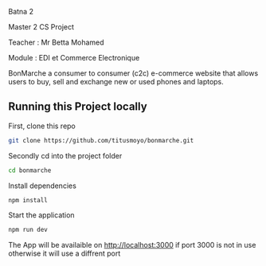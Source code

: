 Batna 2 

Master 2 CS Project 

Teacher : Mr Betta Mohamed 

Module  : EDI et Commerce Electronique

BonMarche a consumer to consumer (c2c) e-commerce website that allows users to buy, sell and exchange new or used  phones and laptops.

## Running this Project locally

First, clone this repo

```bash
git clone https://github.com/titusmoyo/bonmarche.git
```

Secondly cd into the project folder

```bash
cd bonmarche
```

Install dependencies

```bash
npm install
```

Start the application

```bash
npm run dev
```

The App will be availaible on [http://localhost:3000](http://localhost:3000) if port 3000 is not in use otherwise it will use a diffrent port  

#
